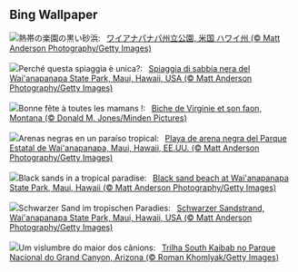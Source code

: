 ## Bing Wallpaper
![](https://www.bing.com/th?id=OHR.MauiBeach_JA-JP8405948672_UHD.jpg&w=1000)熱帯の楽園の黒い砂浜:&nbsp;&ensp;[ワイアナパナパ州立公園, 米国 ハワイ州 (© Matt Anderson Photography/Getty Images)](https://www.bing.com/th?id=OHR.MauiBeach_JA-JP8405948672_UHD.jpg)
<br><br/>
![](https://www.bing.com/th?id=OHR.MauiBeach_IT-IT7525014716_UHD.jpg&w=1000)Perché questa spiaggia è unica?:&nbsp;&ensp;[Spiaggia di sabbia nera del Wai'anapanapa State Park, Maui, Hawaii, USA (© Matt Anderson Photography/Getty Images)](https://www.bing.com/th?id=OHR.MauiBeach_IT-IT7525014716_UHD.jpg)
<br><br/>
![](https://www.bing.com/th?id=OHR.OdocoileusVirginianus_FR-FR2394755934_UHD.jpg&w=1000)Bonne fête à toutes les mamans !:&nbsp;&ensp;[Biche de Virginie et son faon, Montana  (© Donald M. Jones/Minden Pictures)](https://www.bing.com/th?id=OHR.OdocoileusVirginianus_FR-FR2394755934_UHD.jpg)
<br><br/>
![](https://www.bing.com/th?id=OHR.MauiBeach_ES-ES6617224094_UHD.jpg&w=1000)Arenas negras en un paraíso tropical:&nbsp;&ensp;[Playa de arena negra del Parque Estatal de Wai'anapanapa, Maui, Hawaii, EE.UU. (© Matt Anderson Photography/Getty Images)](https://www.bing.com/th?id=OHR.MauiBeach_ES-ES6617224094_UHD.jpg)
<br><br/>
![](https://www.bing.com/th?id=OHR.MauiBeach_EN-GB9406184102_UHD.jpg&w=1000)Black sands in a tropical paradise:&nbsp;&ensp;[Black sand beach at Wai'anapanapa State Park, Maui, Hawaii (© Matt Anderson Photography/Getty Images)](https://www.bing.com/th?id=OHR.MauiBeach_EN-GB9406184102_UHD.jpg)
<br><br/>
![](https://www.bing.com/th?id=OHR.MauiBeach_DE-DE6881454131_UHD.jpg&w=1000)Schwarzer Sand im tropischen Paradies:&nbsp;&ensp;[Schwarzer Sandstrand, Wai'anapanapa State Park, Maui, Hawaii, USA (© Matt Anderson Photography/Getty Images)](https://www.bing.com/th?id=OHR.MauiBeach_DE-DE6881454131_UHD.jpg)
<br><br/>
![](https://www.bing.com/th?id=OHR.SouthKaibabTrail_PT-BR5757407327_UHD.jpg&w=1000)Um vislumbre do maior dos cânions:&nbsp;&ensp;[Trilha South Kaibab no Parque Nacional do Grand Canyon, Arizona (© Roman Khomlyak/Getty Images)](https://www.bing.com/th?id=OHR.SouthKaibabTrail_PT-BR5757407327_UHD.jpg)
<br><br/>
